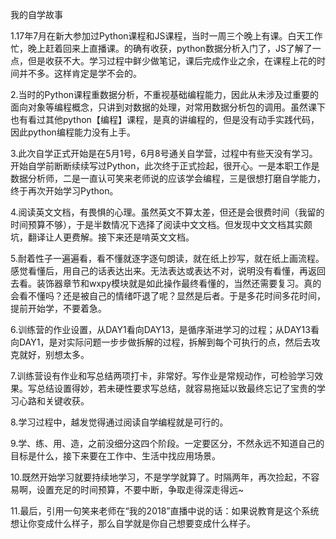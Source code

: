 我的自学故事

1.17年7月在新大参加过Python课程和JS课程，当时一周三个晚上有课。白天工作忙，晚上赶着回来上直播课。的确有收获，python数据分析入门了，JS了解了一点，但是收获不大。学习过程中鲜少做笔记，课后完成作业之余，在课程上花的时间并不多。这样肯定是学不会的。

2.当时的Python课程重数据分析，不重视基础编程能力，因此从未涉及过重要的面向对象等编程概念，只讲到对数据的处理，对常用数据分析包的调用。虽然课下也有看过其他python【编程】课程，是真的讲编程的，但是没有动手实践代码，因此python编程能力没有上手。

3.此次自学正式开始是在5月1号，6月8号通关自学营，过程中有些天没有学习。开始自学前断断续续写过Python，此次终于正式捡起，很开心。一是本职工作是数据分析师，二是一直认可笑来老师说的应该学会编程，三是很想打磨自学能力，终于再次开始学习Python。

4.阅读英文文档，有畏惧的心理。虽然英文不算太差，但还是会很费时间（我留的时间预算不够），于是半数情况下选择了阅读中文文档。但发现中文文档其实颇坑，翻译让人更费解。接下来还是啃英文文档。

5.耐着性子一遍遍看，看不懂就逐字逐句朗读，就在纸上抄写，就在纸上画流程。感觉看懂后，用自己的话表达出来。无法表达或表达不对，说明没有看懂，再返回去看。装饰器章节和wxpy模块就是如此操作最终看懂的，当然还需要复习。真的会看不懂吗？还是被自己的情绪吓退了呢？显然是后者。于是多花时间多花时间，提前开始学，不要着急。

6.训练营的作业设置，从DAY1看向DAY13，是循序渐进学习的过程；从DAY13看向DAY1，是对实际问题一步步做拆解的过程，拆解到每个可执行的点，然后去攻克就好，别想太多。

7.训练营设有作业和写总结两项打卡，非常好。写作业是常规动作，可检验学习效果。写总结设置得妙，若未硬性要求写总结，就容易拖延以致最终忘记了宝贵的学习心路和关键收获。

8.学习过程中，越发觉得通过阅读自学编程就是可行的。

9.学、练、用、造，之前没细分这四个阶段。一定要区分，不然永远不知道自己的目标是什么，接下来要在工作中、生活中找应用场景。

10.既然开始学习就要持续地学习，不是学学就算了。时隔两年，再次捡起，不容易啊，设置充足的时间预算，不要中断，争取走得深走得远~

11.最后，引用一句笑来老师在“我的2018”直播中说的话：如果说教育是这个系统想让你变成什么样子，那么自学就是你自己想要变成什么样子。